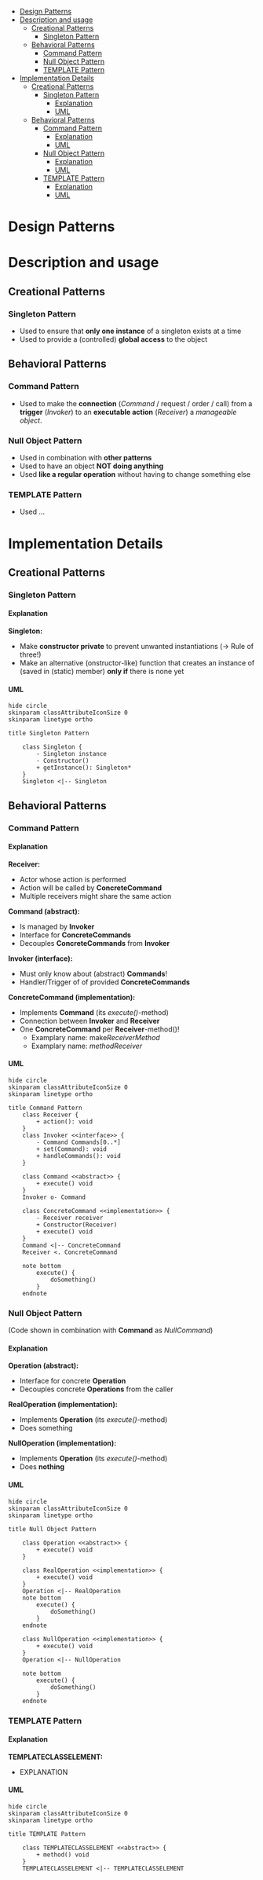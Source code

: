 - [Design Patterns](#design-patterns)
- [Description and usage](#description-and-usage)
  - [Creational Patterns](#creational-patterns)
    - [Singleton Pattern](#singleton-pattern)
  - [Behavioral Patterns](#behavioral-patterns)
    - [Command Pattern](#command-pattern)
    - [Null Object Pattern](#null-object-pattern)
    - [TEMPLATE Pattern](#template-pattern)
- [Implementation Details](#implementation-details)
  - [Creational Patterns](#creational-patterns-1)
    - [Singleton Pattern](#singleton-pattern-1)
      - [Explanation](#explanation)
      - [UML](#uml)
  - [Behavioral Patterns](#behavioral-patterns-1)
    - [Command Pattern](#command-pattern-1)
      - [Explanation](#explanation-1)
      - [UML](#uml-1)
    - [Null Object Pattern](#null-object-pattern-1)
      - [Explanation](#explanation-2)
      - [UML](#uml-2)
    - [TEMPLATE Pattern](#template-pattern-1)
      - [Explanation](#explanation-3)
      - [UML](#uml-3)


# Design Patterns


# Description and usage


## Creational Patterns


### Singleton Pattern

- Used to ensure that **only one instance** of a singleton exists at a time
- Used to provide a (controlled) **global access** to the object


## Behavioral Patterns


### Command Pattern

- Used to make the **connection** (*Command* / request / order / call) from a **trigger** (*Invoker*) to an **executable action** (*Receiver*) a *manageable object*.


### Null Object Pattern

- Used in combination with **other patterns**
- Used to have an object **NOT doing anything** 
- Used **like a regular operation** without having to change something else

### TEMPLATE Pattern

- Used ...


# Implementation Details


## Creational Patterns


### Singleton Pattern


#### Explanation

**Singleton:**

- Make **constructor private** to prevent unwanted instantiations (-> Rule of three!)
- Make an alternative (onstructor-like) function that creates an instance of (saved in (static) member) **only if** there is none yet


#### UML

```plantuml
hide circle
skinparam classAttributeIconSize 0
skinparam linetype ortho

title Singleton Pattern

    class Singleton {
        - Singleton instance
        - Constructor()
        + getInstance(): Singleton*
    }
    Singleton <|-- Singleton
```


## Behavioral Patterns


### Command Pattern


#### Explanation 

**Receiver:**

- Actor whose action is performed
- Action will be called by **ConcreteCommand**
- Multiple receivers might share the same action


**Command (abstract):**

- Is managed by **Invoker**
- Interface for **ConcreteCommands**
- Decouples **ConcreteCommands** from **Invoker**


**Invoker (interface):**

- Must only know about (abstract) **Commands**!
- Handler/Trigger of of provided **ConcreteCommands**


**ConcreteCommand (implementation):**

- Implements **Command** (its *execute()*-method)
- Connection between **Invoker** and **Receiver**
- One **ConcreteCommand** per **Receiver**-method()!
    - Examplary name: make*ReceiverMethod*
    - Examplary name: *methodReceiver*


#### UML

```plantuml
hide circle
skinparam classAttributeIconSize 0
skinparam linetype ortho

title Command Pattern
    class Receiver {
        + action(): void
    }
    class Invoker <<interface>> {
        - Command Commands[0..*]
        + set(Command): void
        + handleCommands(): void
    }

    class Command <<abstract>> {
        + execute() void
    }
    Invoker o- Command

    class ConcreteCommand <<implementation>> {
        - Receiver receiver
        + Constructor(Receiver)
        + execute() void
    }
    Command <|-- ConcreteCommand
    Receiver <. ConcreteCommand

    note bottom
        execute() {
            doSomething()
        }
    endnote
```


### Null Object Pattern
(Code shown in combination with **Command** as *NullCommand*)


#### Explanation


**Operation (abstract):**

- Interface for concrete **Operation**
- Decouples concrete **Operations** from the caller


**RealOperation (implementation):**

- Implements **Operation** (its *execute()*-method)
- Does something


**NullOperation (implementation):**

- Implements **Operation** (its *execute()*-method)
- Does **nothing**


#### UML

```plantuml
hide circle
skinparam classAttributeIconSize 0
skinparam linetype ortho

title Null Object Pattern

    class Operation <<abstract>> {
        + execute() void
    }

    class RealOperation <<implementation>> {
        + execute() void
    }
    Operation <|-- RealOperation
    note bottom
        execute() {
            doSomething()
        }
    endnote

    class NullOperation <<implementation>> {
        + execute() void
    }
    Operation <|-- NullOperation

    note bottom
        execute() {
            doSomething()
        }
    endnote
```


### TEMPLATE Pattern


#### Explanation

**TEMPLATECLASSELEMENT:**

- EXPLANATION


#### UML

```plantuml
hide circle
skinparam classAttributeIconSize 0
skinparam linetype ortho

title TEMPLATE Pattern

    class TEMPLATECLASSELEMENT <<abstract>> {
        + method() void
    }
    TEMPLATECLASSELEMENT <|-- TEMPLATECLASSELEMENT
```